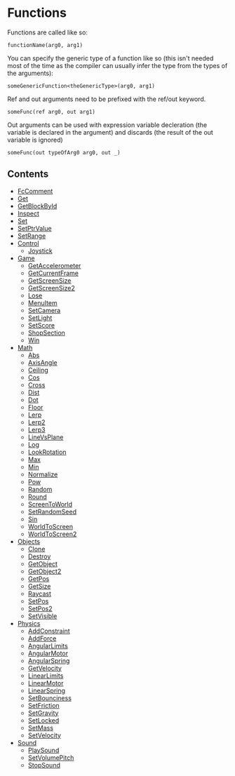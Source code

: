 # Functions

Functions are called like so:

``` fcs
functionName(arg0, arg1)
```


You can specify the generic type of a function like so (this isn't needed most of the time as the compiler can usually infer the type from the types of the arguments):

``` fcs
someGenericFunction<theGenericType>(arg0, arg1)
```


Ref and out arguments need to be prefixed with the ref/out keyword.

``` fcs
someFunc(ref arg0, out arg1)
```


Out arguments can be used with expression variable decleration (the variable is declared in the argument) and discards (the result of the out variable is ignored)


``` fcs
someFunc(out typeOfArg0 arg0, out _)
```



## Contents

- [FcComment](FcComment.md)
- [Get](Get.md)
- [GetBlockById](GetBlockById.md)
- [Inspect](Inspect.md)
- [Set](Set.md)
- [SetPtrValue](SetPtrValue.md)
- [SetRange](SetRange.md)
- [Control](Control/README.md)
    - [Joystick](Control/Joystick.md)
- [Game](Game/README.md)
    - [GetAccelerometer](Game/GetAccelerometer.md)
    - [GetCurrentFrame](Game/GetCurrentFrame.md)
    - [GetScreenSize](Game/GetScreenSize.md)
    - [GetScreenSize2](Game/GetScreenSize2.md)
    - [Lose](Game/Lose.md)
    - [MenuItem](Game/MenuItem.md)
    - [SetCamera](Game/SetCamera.md)
    - [SetLight](Game/SetLight.md)
    - [SetScore](Game/SetScore.md)
    - [ShopSection](Game/ShopSection.md)
    - [Win](Game/Win.md)
- [Math](Math/README.md)
    - [Abs](Math/Abs.md)
    - [AxisAngle](Math/AxisAngle.md)
    - [Ceiling](Math/Ceiling.md)
    - [Cos](Math/Cos.md)
    - [Cross](Math/Cross.md)
    - [Dist](Math/Dist.md)
    - [Dot](Math/Dot.md)
    - [Floor](Math/Floor.md)
    - [Lerp](Math/Lerp.md)
    - [Lerp2](Math/Lerp2.md)
    - [Lerp3](Math/Lerp3.md)
    - [LineVsPlane](Math/LineVsPlane.md)
    - [Log](Math/Log.md)
    - [LookRotation](Math/LookRotation.md)
    - [Max](Math/Max.md)
    - [Min](Math/Min.md)
    - [Normalize](Math/Normalize.md)
    - [Pow](Math/Pow.md)
    - [Random](Math/Random.md)
    - [Round](Math/Round.md)
    - [ScreenToWorld](Math/ScreenToWorld.md)
    - [SetRandomSeed](Math/SetRandomSeed.md)
    - [Sin](Math/Sin.md)
    - [WorldToScreen](Math/WorldToScreen.md)
    - [WorldToScreen2](Math/WorldToScreen2.md)
- [Objects](Objects/README.md)
    - [Clone](Objects/Clone.md)
    - [Destroy](Objects/Destroy.md)
    - [GetObject](Objects/GetObject.md)
    - [GetObject2](Objects/GetObject2.md)
    - [GetPos](Objects/GetPos.md)
    - [GetSize](Objects/GetSize.md)
    - [Raycast](Objects/Raycast.md)
    - [SetPos](Objects/SetPos.md)
    - [SetPos2](Objects/SetPos2.md)
    - [SetVisible](Objects/SetVisible.md)
- [Physics](Physics/README.md)
    - [AddConstraint](Physics/AddConstraint.md)
    - [AddForce](Physics/AddForce.md)
    - [AngularLimits](Physics/AngularLimits.md)
    - [AngularMotor](Physics/AngularMotor.md)
    - [AngularSpring](Physics/AngularSpring.md)
    - [GetVelocity](Physics/GetVelocity.md)
    - [LinearLimits](Physics/LinearLimits.md)
    - [LinearMotor](Physics/LinearMotor.md)
    - [LinearSpring](Physics/LinearSpring.md)
    - [SetBounciness](Physics/SetBounciness.md)
    - [SetFriction](Physics/SetFriction.md)
    - [SetGravity](Physics/SetGravity.md)
    - [SetLocked](Physics/SetLocked.md)
    - [SetMass](Physics/SetMass.md)
    - [SetVelocity](Physics/SetVelocity.md)
- [Sound](Sound/README.md)
    - [PlaySound](Sound/PlaySound.md)
    - [SetVolumePitch](Sound/SetVolumePitch.md)
    - [StopSound](Sound/StopSound.md)
